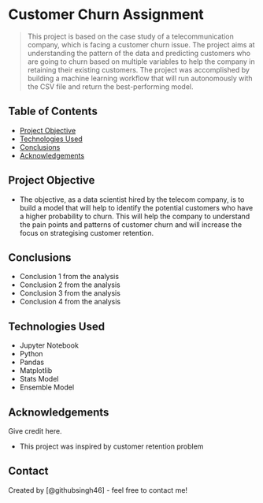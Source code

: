 # Customer Churn Assignment
> This project is based on the case study of a telecommunication company, which is facing a customer churn issue. The project aims at understanding the pattern of the data and predicting customers who are going to churn based on multiple variables to help the company in retaining their existing customers. The project was accomplished by building a machine learning workflow that will run autonomously with the CSV file and return the best-performing model.


## Table of Contents
* [Project Objective](#Project-Objective)
* [Technologies Used](#technologies-used)
* [Conclusions](#conclusions)
* [Acknowledgements](#acknowledgements)


## Project Objective
- The objective, as a data scientist hired by the telecom company, is to build a model that will help to identify the 
potential customers who have a higher probability to churn. This will help the company to understand the pain points and patterns of customer 
churn and will increase the focus on strategising customer retention.

## Conclusions
- Conclusion 1 from the analysis
- Conclusion 2 from the analysis
- Conclusion 3 from the analysis
- Conclusion 4 from the analysis



## Technologies Used
- Jupyter Notebook
- Python
- Pandas
- Matplotlib
- Stats Model
- Ensemble Model


## Acknowledgements
Give credit here.
- This project was inspired by customer retention problem



## Contact
Created by [@githubsingh46] - feel free to contact me!



